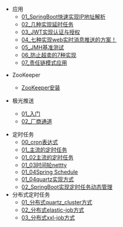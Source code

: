 
  - 应用
    - [01_SpringBoot快速实现IP地址解析](应用/normal/01_SpringBoot快速实现IP地址解析.md)
    - [02_几种实现延时任务](应用/normal/01几种实现延时任务.md)
    - [03_JWT实现认证与授权](应用/normal/01JWT_token.md)
    - [04_七种实现web实时消息推送的方案！](应用/normal/04_七种实现web实时消息推送的方案.md)
    - [05_JMH基准测试](应用/normal/05_JMH基准测试.md)
    - [06_防止超卖的7种实现](应用/normal/06_防止超卖的7种实现.md)
    - [07_责任链模式应用](应用/normal/07_责任链模式应用.md)

  [comment]: <> "ZooKeeper"
  - ZooKeeper 
    - [ZooKeeper安装](应用/zookeeper/01_ZooKeeper安装.md)

  - 极光推送
    - [01_入门](应用/push/01入门.md) 
    - [02_厂商通道](应用/push/02_厂商通道.md) 

  [comment]: <> "分布式定时任务"
- 定时任务
  - [00_cron表达式](应用/定时任务/cron表达式.md)
  - [01_主流的定时任务](应用/定时任务/主流的分布式定时任务.md)
  - [01_02主流的定时任务](应用/定时任务/01_02主流的定时任务.md)
  - [01_03时间轮nettty](应用/定时任务/01_03主流的定时任务.md)
  - [01_04Spring Schedule](应用/定时任务/01_04SpringBoot定时任务.md)
  - [01_04quartz实现方式](应用/定时任务/01_04quartz实现方式.md)
  - [02_SpringBoot实现定时任务动态管理](应用/定时任务/SpringBoot实现定时任务动态管理.md)
- 分布式定时任务
  - [01_分布式quartz_cluster方式](应用/定时任务/分布式/01_分布式quartz_cluster方式.md)
  - [02_分布式elastic-job方式](应用/定时任务/分布式/02_分布式elastic-job方式.md)
  - [03_分布式xxl-job方式](应用/定时任务/分布式/03_分布式xxl-job方式.md)
